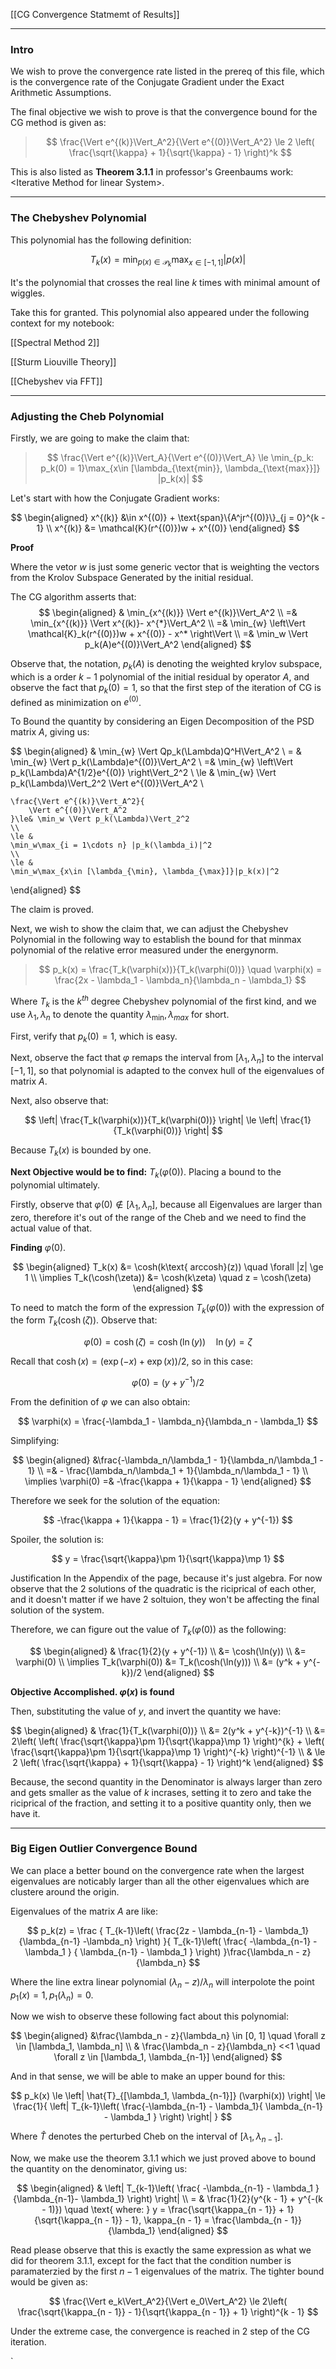 [[CG Convergence Statmemt of Results]]


---

### **Intro**

We wish to prove the convergence rate listed in the prereq of this file, which is the convergence rate of the Conjugate Gradient under the Exact Arithmetic Assumptions. 

The final objective we wish to prove is that the convergence bound for the CG method is given as: 

> $$
> \frac{\Vert e^{(k)}\Vert_A^2}{\Vert e^{(0)}\Vert_A^2}
> \le 2 \left(
>         \frac{\sqrt{\kappa} + 1}{\sqrt{\kappa} - 1}
>     \right)^k
> $$

This is also listed as **Theorem 3.1.1** in professor's Greenbaums work: \<Iterative Method for linear System\>. 

---
### **The Chebyshev Polynomial**

This polynomial has the following definition: 

$$
T_k(x) = \min_{p(x)\in \mathcal{P}_k}\max_{x\in [-1, 1]}|p(x)|
$$

It's the polynomial that crosses the real line $k$ times with minimal amount of wiggles.

Take this for granted. This polynomial also appeared under the following context for my notebook: 

[[Spectral Method 2]]

[[Sturm Liouville Theory]]

[[Chebyshev via FFT]]

---
### **Adjusting the Cheb Polynomial**

Firstly, we are going to make the claim that: 

> $$
> \frac{\Vert e^{(k)}\Vert_A}{\Vert e^{(0)}\Vert_A} \le 
> \min_{p_k: p_k(0) = 1}\max_{x\in [\lambda_{\text{min}}, \lambda_{\text{max}}]} |p_k(x)|
> $$

Let's start with how the Conjugate Gradient works: 

$$
\begin{aligned}
    x^{(k)} &\in x^{(0)} + \text{span}\{A^jr^{(0)}\}_{j = 0}^{k - 1}
    \\
    x^{(k)} &= \mathcal{K}(r^{(0)})w + x^{(0)}
\end{aligned}
$$

**Proof**

Where the vetor $w$ is just some generic vector that is weighting the vectors from the Krolov Subspace Generated by the initial residual. 

The CG algorithm asserts that: 
$$
\begin{aligned}
    & \min_{x^{(k)}} \Vert e^{(k)}\Vert_A^2 
    \\
    =&  
    \min_{x^{(k)}} \Vert x^{(k)}- x^{*}\Vert_A^2
    \\
    =& 
    \min_{w} \left\Vert
        \mathcal{K}_k(r^{(0)})w + x^{(0)} - x^*
    \right\Vert
    \\
    =&
    \min_w \Vert p_k(A)e^{(0)}\Vert_A^2
\end{aligned}
$$

Observe that, the notation, $p_k(A)$ is denoting the weighted krylov subspace, which is a order $k - 1$ polynomial of the initial residual by operator $A$, and observe the fact that $p_k(0) = 1$, so that the first step of the iteration of CG is defined as minimization on $e^{(0)}$.

To Bound the quantity by considering an Eigen Decomposition of the PSD matrix $A$, giving us: 

$$
\begin{aligned}
    & \min_{w} \Vert Qp_k(\Lambda)Q^H\Vert_A^2
    \\
    = & \min_{w} \Vert p_k(\Lambda)e^{(0)}\Vert_A^2
    \\
    =& \min_{w} \left\Vert
        p_k(\Lambda)A^{1/2}e^{(0)}
    \right\Vert_2^2
    \\
    \le &
    \min_{w} \Vert p_k(\Lambda)\Vert_2^2 \Vert e^{(0)}\Vert_A^2
    \\
    
    \frac{\Vert e^{(k)}\Vert_A^2}{
        \Vert e^{(0)}\Vert_A^2
    }\le& \min_w \Vert p_k(\Lambda)\Vert_2^2
    \\
    \le &
    \min_w\max_{i = 1\cdots n} |p_k(\lambda_i)|^2
    \\
    \le & 
    \min_w\max_{x\in [\lambda_{\min}, \lambda_{\max}]}|p_k(x)|^2
\end{aligned}
$$

The claim is proved. 

Next, we wish to show the claim that, we can adjust the Chebyshev Polynomial in the following way to establish the bound for that minmax polynomial of the relative error measured under the energynorm. 

> $$
> p_k(x) = \frac{T_k(\varphi(x))}{T_k(\varphi(0))}
> \quad \varphi(x) = \frac{2x - \lambda_1 - \lambda_n}{\lambda_n - \lambda_1}
> $$

Where $T_k$ is the $k^{th}$ degree Chebyshev polynomial of the first kind, and we use $\lambda_1, \lambda_n$ to denote the quantity $\lambda_{\min}, \lambda_{max}$ for short. 

First, verify that $p_k(0) = 1$, which is easy. 

Next, observe the fact that $\varphi$ remaps the interval from $[\lambda_1, \lambda_n]$ to the interval $[-1, 1]$, so that polynomial is adapted to the convex hull of the eigenvalues of matrix $A$. 

Next, also observe that: 

$$
\left|
\frac{T_k(\varphi(x))}{T_k(\varphi(0))}
\right|
\le 
\left|
    \frac{1}{T_k(\varphi(0))}
\right|
$$

Because $T_k(x)$ is bounded by one. 

**Next Objective would be to find:** $T_k(\varphi(0))$. Placing a bound to the polynomial ultimately. 

Firstly, observe that $\varphi(0) \not\in [\lambda_1, \lambda_n]$, because all Eigenvalues are larger than zero, therefore it's out of the range of the Cheb and we need to find the actual value of that. 

**Finding** $\varphi(0)$. 

$$
\begin{aligned}
    T_k(x) &= \cosh(k\text{ arccosh}(z)) \quad \forall |z| \ge 1
    \\
    \implies
    T_k(\cosh(\zeta)) &= \cosh(k\zeta) \quad z = \cosh(\zeta)
\end{aligned}
$$

To need to match the form of the expression $T_k(\varphi(0))$ with the expression of the form $T_k(\cosh(\zeta))$. Observe that: 

$$
\varphi(0) = \cosh(\zeta) = \cosh(\ln(y)) \quad \ln(y) = \zeta
$$

Recall that $\cosh(x) = (\exp(-x) + \exp(x))/2$, so in this case: 

$$
\varphi(0) = (y + y^{-1})/2
$$

From the definition of $\varphi$ we can also obtain: 

$$
\varphi(x) = \frac{-\lambda_1 - \lambda_n}{\lambda_n - \lambda_1}
$$

Simplifying: 

$$
\begin{aligned}
    &\frac{-\lambda_n/\lambda_1 - 1}{\lambda_n/\lambda_1 - 1}
    \\ 
    =& - 
    \frac{\lambda_n/\lambda_1 + 1}{\lambda_n/\lambda_1 - 1} 
    \\
    \implies \varphi(0) =& 
    -\frac{\kappa + 1}{\kappa - 1}
\end{aligned}
$$

Therefore we seek for the solution of the equation: 

$$
-\frac{\kappa + 1}{\kappa - 1} = 
\frac{1}{2}(y + y^{-1})
$$

Spoiler, the solution is: 

$$
y = \frac{\sqrt{\kappa}\pm 1}{\sqrt{\kappa}\mp 1}
$$

Justification In the Appendix of the page, because it's just algebra. For now observe that the 2 solutions of the quadratic is the riciprical of each other, and it doesn't matter if we have 2 soltuion, they won't be affecting the final solution of the system.

Therefore, we can figure out the value of $T_k(\varphi(0))$ as the following: 

$$
\begin{aligned}
    & \frac{1}{2}(y + y^{-1})
    \\
    &= \cosh(\ln(y)) 
    \\
    &= \varphi(0)
    \\
    \implies 
    T_k(\varphi(0)) &= 
    T_k(\cosh(\ln(y)))
    \\
    &= (y^k + y^{-k})/2
\end{aligned}
$$

**Objective Accomplished. $\varphi(x)$ is found** 

Then, substituting the value of $y$, and invert the quantity we have: 

$$
\begin{aligned}
    & \frac{1}{T_k(\varphi(0))}
    \\
    &= 2(y^k + y^{-k})^{-1}
    \\
    &= 
    2\left(
        \left(
            \frac{\sqrt{\kappa}\pm 1}{\sqrt{\kappa}\mp 1}
        \right)^{k} + 
        \left(
            \frac{\sqrt{\kappa}\pm 1}{\sqrt{\kappa}\mp 1}
        \right)^{-k}
    \right)^{-1}
    \\
    & \le 2 \left(
        \frac{\sqrt{\kappa} + 1}{\sqrt{\kappa} - 1}
    \right)^k
\end{aligned}
$$

Because, the second quantity in the Denominator is always larger than zero and gets smaller as the value of $k$ incrases, setting it to zero and take the riciprical of the fraction, and setting it to a positive quantity only, then we have it. 


---
### **Big Eigen Outlier Convergence Bound**

We can place a better bound on the convergence rate when the largest eigenvalues are noticably larger than all the other eigenvalues which are clustere around the origin. 

Eigenvalues of the matrix $A$ are like: 

$$
p_k(z) = 
\frac
{
    T_{k-1}\left(
        \frac{2z - \lambda_{n-1} - \lambda_1}{\lambda_{n-1} -\lambda_n}
    \right)
}{
    T_{k-1}\left(
        \frac{
            -\lambda_{n-1} - \lambda_1
        }
        {
            \lambda_{n-1} - \lambda_1
        }
    \right)
}\frac{\lambda_n - z}{\lambda_n}
$$

Where the line extra linear polynomial $(\lambda_n - z)/\lambda_n$ will interpolote the point $p_1(x) = 1, p_1(\lambda_n)=0$.

Now we wish to observe these following fact about this polynomial: 

$$
\begin{aligned}
    &\frac{\lambda_n - z}{\lambda_n} \in [0, 1]
    \quad \forall z \in [\lambda_1, \lambda_n]
    \\
    & \frac{\lambda_n - z}{\lambda_n} <<1 \quad  \forall z \in 
    [\lambda_1, \lambda_{n-1}]
\end{aligned}
$$

And in that sense, we will be able to make an upper bound for this: 

$$
p_k(x) \le 
\left|
    \hat{T}_{[\lambda_1, \lambda_{n-1}]}
    (\varphi(x))
\right|
\le 
\frac{1}{
\left|
    T_{k-1}\left(
        \frac{-\lambda_{n-1} - \lambda_1}{
            \lambda_{n-1} - \lambda_1
        }
    \right)
\right|
}
$$

Where $\hat{T}$ denotes the perturbed Cheb on the interval of $[\lambda_1, \lambda_{n-1}]$.

Now, we make use the theorem 3.1.1 which we just proved above to bound the quantity on the denominator, giving us: 

$$
\begin{aligned}
    & \left|
        T_{k-1}\left(
            \frac{
                -\lambda_{n-1} - \lambda_1
            }
            {\lambda_{n-1}- \lambda_1}
        \right)
    \right|
    \\ 
    = & 
    \frac{1}{2}(y^{k - 1} + y^{-(k - 1)})
    \quad \text{ where: } y = \frac{\sqrt{\kappa_{n - 1}} + 1}{\sqrt{\kappa_{n - 1}} - 1}, \kappa_{n - 1} = \frac{\lambda_{n - 1}}{\lambda_1}
\end{aligned}
$$

Read please observe that this is exactly the same expression as what we did for theorem 3.1.1, except for the fact that the condition number is paramaterzied by the first $n - 1$ eigenvalues of the matrix. The tighter bound would be given as: 

$$
\frac{\Vert e_k\Vert_A^2}{\Vert e_0\Vert_A^2} \le 
2\left(
    \frac{\sqrt{\kappa_{n - 1}} - 1}{\sqrt{\kappa_{n - 1}} + 1}
\right)^{k - 1}
$$

Under the extreme case, the convergence is reached in 2 step of the CG iteration. 

`